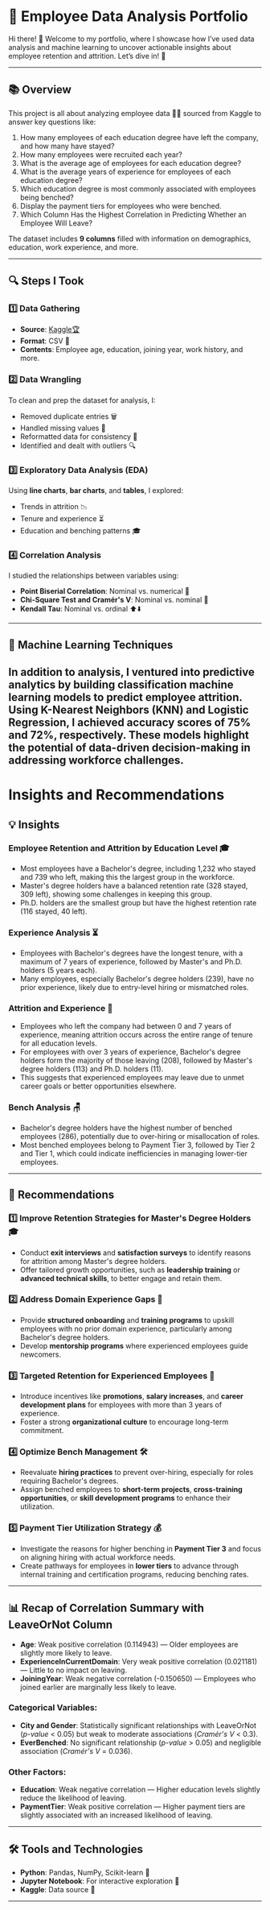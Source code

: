# 🌟 Employee Data Analysis Portfolio  

Hi there! 👋 Welcome to my portfolio, where I showcase how I’ve used data analysis and machine learning to uncover actionable insights about employee retention and attrition. Let’s dive in! 🚀  

---

## 📚 Overview  

This project is all about analyzing employee data 🧑‍💻 sourced from Kaggle to answer key questions like:  
1. How many employees of each education degree have left the company, and how many have stayed?
2. How many employees were recruited each year?
3. What is the average age of employees for each education degree?
4. What is the average years of experience for employees of each education degree?
5. Which education degree is most commonly associated with employees being benched?
6. Display the payment tiers for employees who were benched.
7. Which Column Has the Highest Correlation in Predicting Whether an Employee Will Leave?

The dataset includes **9 columns** filled with information on demographics, education, work experience, and more.  

---

## 🔍 Steps I Took  

### 1️⃣ Data Gathering  
- **Source**: [Kaggle🏆](https://www.kaggle.com/datasets/tawfikelmetwally/employee-dataset)
- **Format**: CSV 📂  
- **Contents**: Employee age, education, joining year, work history, and more.  

### 2️⃣ Data Wrangling  
To clean and prep the dataset for analysis, I:  
- Removed duplicate entries 🗑️  
- Handled missing values 🔄  
- Reformatted data for consistency 🔧  
- Identified and dealt with outliers 🔍  

### 3️⃣ Exploratory Data Analysis (EDA)  
Using **line charts**, **bar charts**, and **tables**, I explored:  
- Trends in attrition 📉  
- Tenure and experience ⏳  
- Education and benching patterns 🎓  

### 4️⃣ Correlation Analysis  
I studied the relationships between variables using:  
- **Point Biserial Correlation**: Nominal vs. numerical 🔢  
- **Chi-Square Test and Cramér's V**: Nominal vs. nominal 🔗  
- **Kendall Tau**: Nominal vs. ordinal ⬆️⬇️  

---
## 🤖 Machine Learning Techniques  

In addition to analysis, I ventured into predictive analytics by building classification machine learning models to predict employee attrition. Using K-Nearest Neighbors (KNN) and Logistic Regression, I achieved accuracy scores of **75%** and **72%**, respectively. These models highlight the potential of data-driven decision-making in addressing workforce challenges.  
---

# Insights and Recommendations

## 💡 Insights

### Employee Retention and Attrition by Education Level 🎓  
- Most employees have a Bachelor's degree, including 1,232 who stayed and 739 who left, making this the largest group in the workforce.  
- Master's degree holders have a balanced retention rate (328 stayed, 309 left), showing some challenges in keeping this group.  
- Ph.D. holders are the smallest group but have the highest retention rate (116 stayed, 40 left).    

### Experience Analysis ⏳  
- Employees with Bachelor's degrees have the longest tenure, with a maximum of 7 years of experience, followed by Master's and Ph.D. holders (5 years each).  
- Many employees, especially Bachelor's degree holders (239), have no prior experience, likely due to entry-level hiring or mismatched roles.  

### Attrition and Experience 🚪  
- Employees who left the company had between 0 and 7 years of experience, meaning attrition occurs across the entire range of tenure for all education levels.  
- For employees with over 3 years of experience, Bachelor's degree holders form the majority of those leaving (208), followed by Master's degree holders (113) and Ph.D. holders (11).  
- This suggests that experienced employees may leave due to unmet career goals or better opportunities elsewhere.   

### Bench Analysis 🪑  
- Bachelor's degree holders have the highest number of benched employees (286), potentially due to over-hiring or misallocation of roles.  
- Most benched employees belong to Payment Tier 3, followed by Tier 2 and Tier 1, which could indicate inefficiencies in managing lower-tier employees.  

---

## 🌟 Recommendations  

### 1️⃣ Improve Retention Strategies for Master's Degree Holders 🎓  
- Conduct **exit interviews** and **satisfaction surveys** to identify reasons for attrition among Master's degree holders.  
- Offer tailored growth opportunities, such as **leadership training** or **advanced technical skills**, to better engage and retain them.  

### 2️⃣ Address Domain Experience Gaps 🧠  
- Provide **structured onboarding** and **training programs** to upskill employees with no prior domain experience, particularly among Bachelor's degree holders.  
- Develop **mentorship programs** where experienced employees guide newcomers.  

### 3️⃣ Targeted Retention for Experienced Employees 💼  
- Introduce incentives like **promotions**, **salary increases**, and **career development plans** for employees with more than 3 years of experience.  
- Foster a strong **organizational culture** to encourage long-term commitment.  

### 4️⃣ Optimize Bench Management 🛠️  
- Reevaluate **hiring practices** to prevent over-hiring, especially for roles requiring Bachelor's degrees.  
- Assign benched employees to **short-term projects**, **cross-training opportunities**, or **skill development programs** to enhance their utilization.  

### 5️⃣ Payment Tier Utilization Strategy 💰  
- Investigate the reasons for higher benching in **Payment Tier 3** and focus on aligning hiring with actual workforce needs.  
- Create pathways for employees in **lower tiers** to advance through internal training and certification programs, reducing benching rates.  

---

## 📊 Recap of Correlation Summary with LeaveOrNot Column

- **Age**: Weak positive correlation (0.114943) — Older employees are slightly more likely to leave.  
- **ExperienceInCurrentDomain**: Very weak positive correlation (0.021181) — Little to no impact on leaving.  
- **JoiningYear**: Weak negative correlation (-0.150650) — Employees who joined earlier are marginally less likely to leave.  

### Categorical Variables:
- **City and Gender**: Statistically significant relationships with LeaveOrNot (*p-value* < 0.05) but weak to moderate associations (*Cramér's V* < 0.3).  
- **EverBenched**: No significant relationship (*p-value* > 0.05) and negligible association (*Cramér's V* = 0.036).  

### Other Factors:
- **Education**: Weak negative correlation — Higher education levels slightly reduce the likelihood of leaving.  
- **PaymentTier**: Weak positive correlation — Higher payment tiers are slightly associated with an increased likelihood of leaving.  

---

## 🛠️ Tools and Technologies  

- **Python**: Pandas, NumPy, Scikit-learn 🐍  
- **Jupyter Notebook**: For interactive exploration 📓  
- **Kaggle**: Data source 🎯  

---
